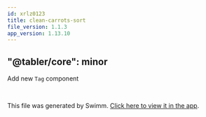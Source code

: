 ```yaml
---
id: xrlz0123
title: clean-carrots-sort
file_version: 1.1.3
app_version: 1.13.10
---
```


## "@tabler/core": minor

Add new `Tag` component

<br/>

This file was generated by Swimm. [Click here to view it in the app](https://swimm-web-app.web.app/repos/Z2l0aHViJTNBJTNBdGFibGVyJTNBJTNBc2h1anV1dQ==/docs/xrlz0123).
